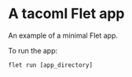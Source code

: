 # A tacoml Flet app

An example of a minimal Flet app.

To run the app:

```
flet run [app_directory]
```